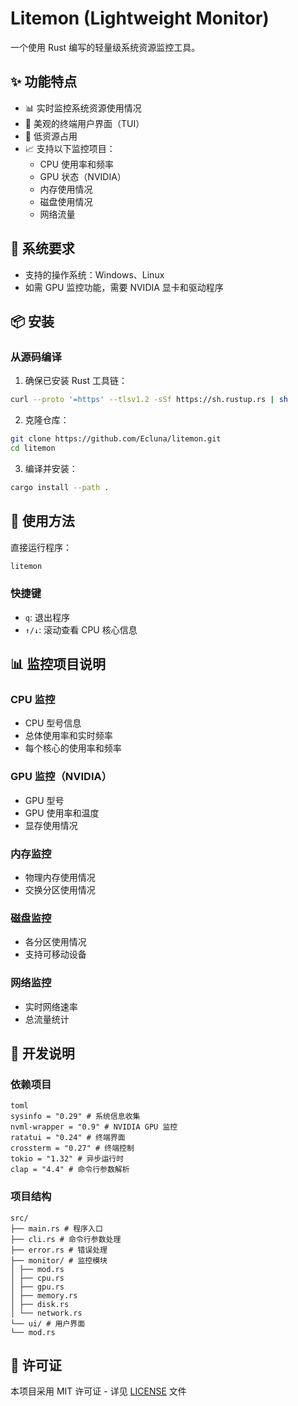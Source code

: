 # Litemon (Lightweight Monitor)

一个使用 Rust 编写的轻量级系统资源监控工具。

## ✨ 功能特点

- 📊 实时监控系统资源使用情况
- 🎨 美观的终端用户界面（TUI）
- 🚀 低资源占用
- 📈 支持以下监控项目：
  - CPU 使用率和频率
  - GPU 状态（NVIDIA）
  - 内存使用情况
  - 磁盘使用情况
  - 网络流量

## 🔧 系统要求

- 支持的操作系统：Windows、Linux
- 如需 GPU 监控功能，需要 NVIDIA 显卡和驱动程序

## 📦 安装

### 从源码编译

1. 确保已安装 Rust 工具链：
```bash
curl --proto '=https' --tlsv1.2 -sSf https://sh.rustup.rs | sh
```
2. 克隆仓库：
```bash
git clone https://github.com/Ecluna/litemon.git
cd litemon
```
3. 编译并安装：
```bash
cargo install --path .
```
## 🚀 使用方法

直接运行程序：
```bash
litemon
```
### 快捷键

- `q`: 退出程序
- `↑/↓`: 滚动查看 CPU 核心信息

## 📊 监控项目说明

### CPU 监控
- CPU 型号信息
- 总体使用率和实时频率
- 每个核心的使用率和频率

### GPU 监控（NVIDIA）
- GPU 型号
- GPU 使用率和温度
- 显存使用情况

### 内存监控
- 物理内存使用情况
- 交换分区使用情况

### 磁盘监控
- 各分区使用情况
- 支持可移动设备

### 网络监控
- 实时网络速率
- 总流量统计

## 🔨 开发说明

### 依赖项目
```
toml
sysinfo = "0.29" # 系统信息收集
nvml-wrapper = "0.9" # NVIDIA GPU 监控
ratatui = "0.24" # 终端界面
crossterm = "0.27" # 终端控制
tokio = "1.32" # 异步运行时
clap = "4.4" # 命令行参数解析
```

### 项目结构
```
src/
├── main.rs # 程序入口
├── cli.rs # 命令行参数处理
├── error.rs # 错误处理
├── monitor/ # 监控模块
│ ├── mod.rs
│ ├── cpu.rs
│ ├── gpu.rs
│ ├── memory.rs
│ ├── disk.rs
│ └── network.rs
└── ui/ # 用户界面
└── mod.rs
```

## 📄 许可证

本项目采用 MIT 许可证 - 详见 [LICENSE](LICENSE) 文件